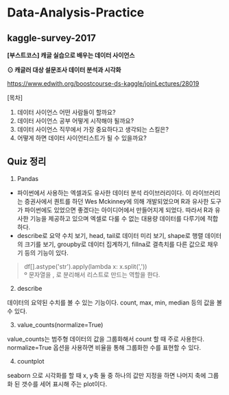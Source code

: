# Data-Analysis-Practice
## kaggle-survey-2017

**[부스트코스] 캐글 실습으로 배우는 데이터 사이언스**

**⊙ 캐글러 대상 설문조사 데이터 분석과 시각화**

https://www.edwith.org/boostcourse-ds-kaggle/joinLectures/28019

[목차]
1. 데이터 사이언스 어떤 사람들이 할까요?
2. 데이터 사이언스 공부 어떻게 시작해야 될까요?
3. 데이터 사이언스 직무에서 가장 중요하다고 생각되는 스킬은?
4. 어떻게 하면 데이터 사이언티스트가 될 수 있을까요?


## Quiz 정리

1. Pandas

- 파이썬에서 사용하는 엑셀과도 유사한 데이터 분석 라이브러리이다. 이 라이브러리는 증권사에서 퀀트를 하던 Wes Mckinney에 의해 개발되었으며 R과 유사한 도구가 파이썬에도 있었으면 좋겠다는 아이디어에서 만들어지게 되었다. 따라서 R과 유사한 기능을 제공하고 있으며 엑셀로 다룰 수 없는 대용량 데이터를 다루기에 적합하다.
- describe로 요약 수치 보기, head, tail로 데이터 미리 보기, shape로 행렬 데이터의 크기를 보기, groupby로 데이터 집계하기, fillna로 결측치를 다른 값으로 채우기 등의 기능이 있다.
> df[].astype('str').apply(lambda x: x.split(',')) \
º 문자열을 , 로 분리해서 리스트로 만드는 역할을 한다.

2. describe

데이터의 요약된 수치를 볼 수 있는 기능이다. count, max, min, median 등의 값을 볼 수 있다.

3. value_counts(normalize=True)

value_counts는 범주형 데이터의 값을 그룹화해서 count 할 때 주로 사용한다. normalize=True 옵션을 사용하면 비율을 통해 그룹화한 수를 표현할 수 있다.

4. countplot

seaborn 으로 시각화를 할 때 x, y축 둘 중 하나의 값만 지정을 하면 나머지 축에 그룹화 된 갯수를 세어 표시해 주는 plot이다.

